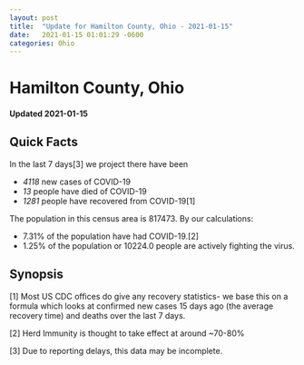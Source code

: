 ```yaml
---
layout: post
title:  "Update for Hamilton County, Ohio - 2021-01-15"
date:   2021-01-15 01:01:29 -0600
categories: Ohio
---
```


# Hamilton County, Ohio
#### Updated 2021-01-15

## Quick Facts

In the last 7 days[3] we project there have been
- *4118* new cases of COVID-19
- *13* people have died of COVID-19
- *1281* people have recovered from COVID-19[1]

The population in this census area is 817473. By our calculations:
- 7.31% of the population have had COVID-19.[2]
- 1.25% of the population or 10224.0 people are actively fighting the virus.

## Synopsis




[1] Most US CDC offices do give any recovery statistics- we base this on a formula which looks at confirmed new cases
15 days ago (the average recovery time) and deaths over the last 7 days.

[2] Herd Immunity is thought to take effect at around ~70-80%

[3] Due to reporting delays, this data may be incomplete.
 
    